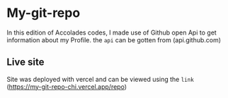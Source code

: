 ﻿# My-git-repo
In this edition of Accolades codes, I made use of Github open Api to get information about my Profile.
the `api` can be gotten from (api.github.com)

## Live site
Site was deployed with vercel and can be viewed using the `link` (https://my-git-repo-chi.vercel.app/repo) 
